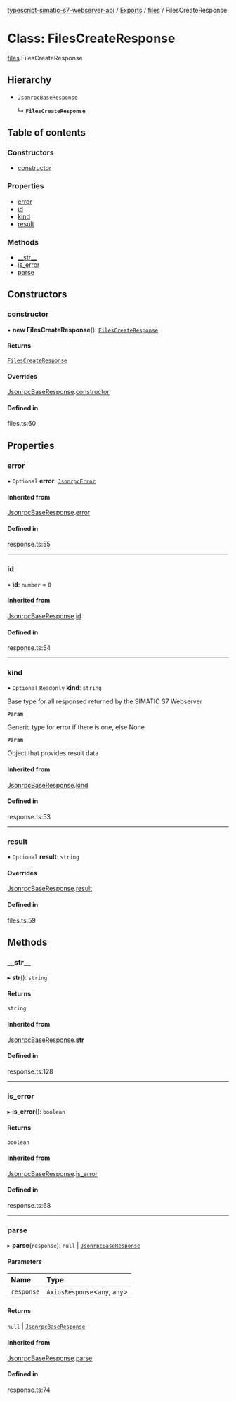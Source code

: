 [typescript-simatic-s7-webserver-api](../README.md) / [Exports](../modules.md) / [files](../modules/files.md) / FilesCreateResponse

# Class: FilesCreateResponse

[files](../modules/files.md).FilesCreateResponse

## Hierarchy

- [`JsonrpcBaseResponse`](response.JsonrpcBaseResponse.md)

  ↳ **`FilesCreateResponse`**

## Table of contents

### Constructors

- [constructor](files.FilesCreateResponse.md#constructor)

### Properties

- [error](files.FilesCreateResponse.md#error)
- [id](files.FilesCreateResponse.md#id)
- [kind](files.FilesCreateResponse.md#kind)
- [result](files.FilesCreateResponse.md#result)

### Methods

- [\_\_str\_\_](files.FilesCreateResponse.md#__str__)
- [is\_error](files.FilesCreateResponse.md#is_error)
- [parse](files.FilesCreateResponse.md#parse)

## Constructors

### constructor

• **new FilesCreateResponse**(): [`FilesCreateResponse`](files.FilesCreateResponse.md)

#### Returns

[`FilesCreateResponse`](files.FilesCreateResponse.md)

#### Overrides

[JsonrpcBaseResponse](response.JsonrpcBaseResponse.md).[constructor](response.JsonrpcBaseResponse.md#constructor)

#### Defined in

files.ts:60

## Properties

### error

• `Optional` **error**: [`JsonrpcError`](response.JsonrpcError.md)

#### Inherited from

[JsonrpcBaseResponse](response.JsonrpcBaseResponse.md).[error](response.JsonrpcBaseResponse.md#error)

#### Defined in

response.ts:55

___

### id

• **id**: `number` = `0`

#### Inherited from

[JsonrpcBaseResponse](response.JsonrpcBaseResponse.md).[id](response.JsonrpcBaseResponse.md#id)

#### Defined in

response.ts:54

___

### kind

• `Optional` `Readonly` **kind**: `string`

Base type for all responsed returned by the SIMATIC S7 Webserver

**`Param`**

Generic type for error if there is one, else None

**`Param`**

Object that provides result data

#### Inherited from

[JsonrpcBaseResponse](response.JsonrpcBaseResponse.md).[kind](response.JsonrpcBaseResponse.md#kind)

#### Defined in

response.ts:53

___

### result

• `Optional` **result**: `string`

#### Overrides

[JsonrpcBaseResponse](response.JsonrpcBaseResponse.md).[result](response.JsonrpcBaseResponse.md#result)

#### Defined in

files.ts:59

## Methods

### \_\_str\_\_

▸ **__str__**(): `string`

#### Returns

`string`

#### Inherited from

[JsonrpcBaseResponse](response.JsonrpcBaseResponse.md).[__str__](response.JsonrpcBaseResponse.md#__str__)

#### Defined in

response.ts:128

___

### is\_error

▸ **is_error**(): `boolean`

#### Returns

`boolean`

#### Inherited from

[JsonrpcBaseResponse](response.JsonrpcBaseResponse.md).[is_error](response.JsonrpcBaseResponse.md#is_error)

#### Defined in

response.ts:68

___

### parse

▸ **parse**(`response`): ``null`` \| [`JsonrpcBaseResponse`](response.JsonrpcBaseResponse.md)

#### Parameters

| Name | Type |
| :------ | :------ |
| `response` | `AxiosResponse`\<`any`, `any`\> |

#### Returns

``null`` \| [`JsonrpcBaseResponse`](response.JsonrpcBaseResponse.md)

#### Inherited from

[JsonrpcBaseResponse](response.JsonrpcBaseResponse.md).[parse](response.JsonrpcBaseResponse.md#parse)

#### Defined in

response.ts:74
